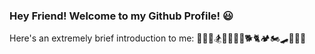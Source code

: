 ###  Hey Friend! Welcome to my Github Profile! :smiley:


Here's an extremely brief introduction to me:  :man_cook::man_dancing::snowboarder::basketball_man::biking_man::dog2::cat2::camping::motorcycle::skateboard::flying_disc::art::house_with_garden:

<!--
**ianfshirley/ianfshirley** is a ✨ _special_ ✨ repository because its `README.md` (this file) appears on your GitHub profile.

Here are some ideas to get you started:

- 🔭 I’m currently working on ...
- 🌱 I’m currently learning ...
- 👯 I’m looking to collaborate on ...
- 🤔 I’m looking for help with ...
- 💬 Ask me about ...
- 📫 How to reach me: ...
- 😄 Pronouns: ...
- ⚡ Fun fact: ...
-->
